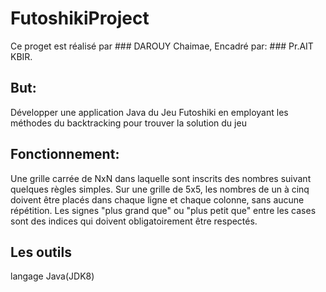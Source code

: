 # FutoshikiProject
Ce proget est réalisé par ### DAROUY Chaimae, Encadré par: ### Pr.AIT KBIR.

## But: 
Développer une application Java du Jeu Futoshiki en employant les méthodes du backtracking pour trouver la solution du jeu

## Fonctionnement:
Une grille carrée de NxN dans laquelle sont inscrits des nombres suivant quelques règles simples. Sur une grille de 5x5, les nombres de un à cinq doivent être placés dans chaque ligne et chaque colonne, sans aucune répétition. Les signes "plus grand que" ou "plus petit que" entre les cases sont des indices qui doivent obligatoirement être respectés. 

## Les outils
langage Java(JDK8)

